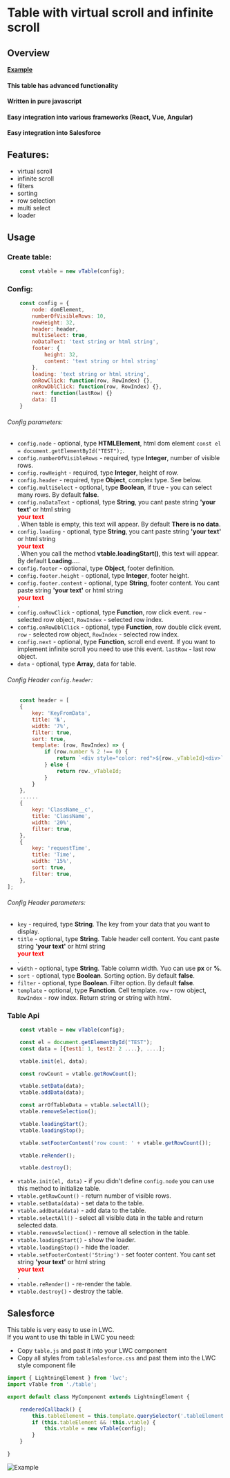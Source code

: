 # Table with virtual scroll and infinite scroll
## Overview
**[Example][example]**

#### This table has advanced functionality
#### Written in pure javascript
#### Easy integration into various frameworks (React, Vue, Angular)
#### Easy integration into Salesforce
## Features:
* virtual scroll
* infinite scroll
* filters
* sorting
* row selection
* multi select
* loader

## Usage
### Create table:

```javaScript
    const vtable = new vTable(config);
```

### Config:

```javaScript
    const config = {
        node: domElement,
        numberOfVisibleRows: 10,
        rowHeight: 32,
        header: header,
        multiSelect: true,
        noDataText: 'text string or html string',
        footer: {
            height: 32,
            content: 'text string or html string'
        },
        loading: 'text string or html string',
        onRowClick: function(row, RowIndex) {},
        onRowDblClick: function(row, RowIndex) {},
        next: function(lastRow) {}
        data: []
    }
```
###### Config parameters:
* `config.node` - optional, type **HTMLElement**, html dom element `const el = document.getElementById("TEST");`.
* `config.numberOfVisibleRows` - required, type **Integer**, number of visible rows.
* `config.rowHeight` - required, type **Integer**, height of row.
* `config.header` - required, type **Object**, complex type. See below.
* `config.multiSelect` - optional, type **Boolean**, if true - you can select many rows. By default **false**.
* `config.noDataText` - optional, type **String**, you cant paste string **'your text'** or html string **<div style="color:red"> your text </div>**. When table is empty, this text will appear. By default **There is no data**.
* `config.loading` - optional, type **String**, you cant paste string **'your text'** or html string **<div style="color:red"> your text </div>**. When you call the method **vtable.loadingStart()**, this text will appear. By default **Loading...**.
* `config.footer` - optional, type **Object**, footer definition.
* `config.footer.height` - optional, type **Integer**, footer height.
* `config.footer.content` - optional, type **String**, footer content. You cant paste string **'your text'** or html string **<div style="color:red"> your text </div>**.
* `config.onRowClick` - optional, type **Function**, row click event. `row` - selected row object, `RowIndex` - selected row index.
* `config.onRowDblClick` - optional, type **Function**, row double click event. `row` - selected row object, `RowIndex` - selected row index.
* `config.next` - optional, type **Function**, scroll end event. If you want to implement infinite scroll you need to use this event. `lastRow` - last row object.
* `data` - optional, type **Array**, data for table.

###### Config Header `config.header`:

```javaScript
    const header = [
    {
        key: 'KeyFromData',
        title: '№',
        width: '7%',
        filter: true,
        sort: true,
        template: (row, RowIndex) => {
            if (row.number % 2 !== 0) {
                return `<div style="color: red">${row._vTableId}<div>`
            } else {
                return row._vTableId;
            }
        }
    },
    ......
    {
        key: 'ClassName__c',
        title: 'ClassName',
        width: '20%',
        filter: true,
    },
    {
        key: 'requestTime',
        title: 'Time',
        width: '15%',
        sort: true,
        filter: true,
    },
];
```
###### Config Header parameters:
* `key` - required, type **String**. The key from your data that you want to display.
* `title` - optional, type **String**. Table header cell content. You cant paste string **'your text'** or html string **<div style="color:red"> your text </div>**.
* `width` - optional, type **String**. Table column width. Yuo can use **px** or **%**.
* `sort` - optional, type **Boolean**. Sorting option.  By default **false**.
* `filter` - optional, type **Boolean**. Filter option.  By default **false**.
* `template` - optional, type **Function**. Cell template. `row` - row object, `RowIndex` - row index. Return string or string with html.

### Table Api

```javaScript
    const vtable = new vTable(config);

    const el = document.getElementById("TEST");
    const data = [{test1: 1, test2: 2 ....}, ....];

    vtable.init(el, data);

    const rowCount = vtable.getRowCount();

    vtable.setData(data);
    vtable.addData(data);

    const arrOfTableData = vtable.selectAll();
    vtable.removeSelection();

    vtable.loadingStart();
    vtable.loadingStop();

    vtable.setFooterContent('row count: ' + vtable.getRowCount());

    vtable.reRender();

    vtable.destroy();
```
* `vtable.init(el, data)` - if you didn't define `config.node` you can use this method to initialize table.
* `vtable.getRowCount()` - return number of visible rows.
* `vtable.setData(data)` - set data to the table.
* `vtable.addData(data)` - add data to the table.
* `vtable.selectAll()` - select all visible data in the table and return selected data.
* `vtable.removeSelection()` - remove all selection in the table.
* `vtable.loadingStart()` - show the loader.
* `vtable.loadingStop()` - hide the loader.
* `vtable.setFooterContent('String')` - set footer content.  You cant set string **'your text'** or html string **<div style="color:red"> your text </div>**.
* `vtable.reRender()` - re-render the table.
* `vtable.destroy()`  - destroy the table.



## Salesforce
This table is very easy to use in LWC.<br>
If you want to use thi table in LWC you need:
* Copy `table.js` and past it into your LWC component
* Copy  all styles from `tableSalesforce.css` and past them into the LWC style component file

```javaScript
import { LightningElement } from 'lwc';
import vTable from './table';

export default class MyComponent extends LightningElement {

    renderedCallback() {
        this.tableElement = this.template.querySelector('.tableElement');
        if (this.tableElement && !this.vtable) {
            this.vtable = new vTable(config);
        }
    }

}
```

![Example](https://gyk088.github.io/virtualTableExample/example.png)


[example]: https://gyk088.github.io/virtualTableExample/






